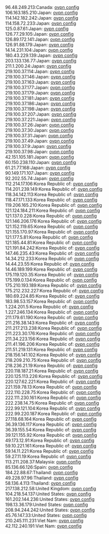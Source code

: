 96.48.249.213:Canada: [ovpn config](vpn/96_48_249_213.ovpn)  
106.163.185.210:Japan: [ovpn config](vpn/106_163_185_210.ovpn)  
114.142.182.242:Japan: [ovpn config](vpn/114_142_182_242.ovpn)  
114.158.72.233:Japan: [ovpn config](vpn/114_158_72_233.ovpn)  
125.0.87.61:Japan: [ovpn config](vpn/125_0_87_61.ovpn)  
126.77.29.105:Japan: [ovpn config](vpn/126_77_29_105.ovpn)  
126.89.172.141:Japan: [ovpn config](vpn/126_89_172_141.ovpn)  
126.91.88.179:Japan: [ovpn config](vpn/126_91_88_179.ovpn)  
14.14.231.104:Japan: [ovpn config](vpn/14_14_231_104.ovpn)  
180.43.229.139:Japan: [ovpn config](vpn/180_43_229_139.ovpn)  
203.133.136.77:Japan: [ovpn config](vpn/203_133_136_77.ovpn)  
211.1.200.24:Japan: [ovpn config](vpn/211_1_200_24.ovpn)  
219.100.37.114:Japan: [ovpn config](vpn/219_100_37_114.ovpn)  
219.100.37.146:Japan: [ovpn config](vpn/219_100_37_146.ovpn)  
219.100.37.163:Japan: [ovpn config](vpn/219_100_37_163.ovpn)  
219.100.37.177:Japan: [ovpn config](vpn/219_100_37_177.ovpn)  
219.100.37.179:Japan: [ovpn config](vpn/219_100_37_179.ovpn)  
219.100.37.181:Japan: [ovpn config](vpn/219_100_37_181.ovpn)  
219.100.37.186:Japan: [ovpn config](vpn/219_100_37_186.ovpn)  
219.100.37.198:Japan: [ovpn config](vpn/219_100_37_198.ovpn)  
219.100.37.207:Japan: [ovpn config](vpn/219_100_37_207.ovpn)  
219.100.37.221:Japan: [ovpn config](vpn/219_100_37_221.ovpn)  
219.100.37.26:Japan: [ovpn config](vpn/219_100_37_26.ovpn)  
219.100.37.30:Japan: [ovpn config](vpn/219_100_37_30.ovpn)  
219.100.37.31:Japan: [ovpn config](vpn/219_100_37_31.ovpn)  
219.100.37.49:Japan: [ovpn config](vpn/219_100_37_49.ovpn)  
219.100.37.9:Japan: [ovpn config](vpn/219_100_37_9.ovpn)  
219.100.37.98:Japan: [ovpn config](vpn/219_100_37_98.ovpn)  
42.151.105.181:Japan: [ovpn config](vpn/42_151_105_181.ovpn)  
60.150.238.110:Japan: [ovpn config](vpn/60_150_238_110.ovpn)  
61.21.77.168:Japan: [ovpn config](vpn/61_21_77_168.ovpn)  
90.149.171.107:Japan: [ovpn config](vpn/90_149_171_107.ovpn)  
92.202.55.74:Japan: [ovpn config](vpn/92_202_55_74.ovpn)  
112.214.17.106:Korea Republic of: [ovpn config](vpn/112_214_17_106.ovpn)  
114.201.239.149:Korea Republic of: [ovpn config](vpn/114_201_239_149.ovpn)  
118.34.142.113:Korea Republic of: [ovpn config](vpn/118_34_142_113.ovpn)  
118.47.171.133:Korea Republic of: [ovpn config](vpn/118_47_171_133.ovpn)  
119.206.165.210:Korea Republic of: [ovpn config](vpn/119_206_165_210.ovpn)  
121.124.184.211:Korea Republic of: [ovpn config](vpn/121_124_184_211.ovpn)  
121.137.0.228:Korea Republic of: [ovpn config](vpn/121_137_0_228.ovpn)  
121.146.206.176:Korea Republic of: [ovpn config](vpn/121_146_206_176.ovpn)  
121.152.119.65:Korea Republic of: [ovpn config](vpn/121_152_119_65.ovpn)  
121.155.170.97:Korea Republic of: [ovpn config](vpn/121_155_170_97.ovpn)  
121.177.5.81:Korea Republic of: [ovpn config](vpn/121_177_5_81.ovpn)  
121.185.44.81:Korea Republic of: [ovpn config](vpn/121_185_44_81.ovpn)  
121.191.84.242:Korea Republic of: [ovpn config](vpn/121_191_84_242.ovpn)  
147.46.235.43:Korea Republic of: [ovpn config](vpn/147_46_235_43.ovpn)  
14.34.212.233:Korea Republic of: [ovpn config](vpn/14_34_212_233.ovpn)  
14.44.23.55:Korea Republic of: [ovpn config](vpn/14_44_23_55.ovpn)  
14.46.189.199:Korea Republic of: [ovpn config](vpn/14_46_189_199.ovpn)  
175.119.120.35:Korea Republic of: [ovpn config](vpn/175_119_120_35.ovpn)  
175.199.0.134:Korea Republic of: [ovpn config](vpn/175_199_0_134.ovpn)  
175.210.193.189:Korea Republic of: [ovpn config](vpn/175_210_193_189.ovpn)  
175.212.232.227:Korea Republic of: [ovpn config](vpn/175_212_232_227.ovpn)  
180.69.224.85:Korea Republic of: [ovpn config](vpn/180_69_224_85.ovpn)  
183.98.53.157:Korea Republic of: [ovpn config](vpn/183_98_53_157.ovpn)  
1.224.201.5:Korea Republic of: [ovpn config](vpn/1_224_201_5.ovpn)  
1.227.246.134:Korea Republic of: [ovpn config](vpn/1_227_246_134.ovpn)  
211.179.61.190:Korea Republic of: [ovpn config](vpn/211_179_61_190.ovpn)  
211.216.38.143:Korea Republic of: [ovpn config](vpn/211_216_38_143.ovpn)  
211.217.213.238:Korea Republic of: [ovpn config](vpn/211_217_213_238.ovpn)  
211.223.30.176:Korea Republic of: [ovpn config](vpn/211_223_30_176.ovpn)  
211.34.223.156:Korea Republic of: [ovpn config](vpn/211_34_223_156.ovpn)  
211.41.196.206:Korea Republic of: [ovpn config](vpn/211_41_196_206.ovpn)  
211.51.219.131:Korea Republic of: [ovpn config](vpn/211_51_219_131.ovpn)  
218.156.141.102:Korea Republic of: [ovpn config](vpn/218_156_141_102.ovpn)  
218.209.210.75:Korea Republic of: [ovpn config](vpn/218_209_210_75.ovpn)  
218.236.21.19:Korea Republic of: [ovpn config](vpn/218_236_21_19.ovpn)  
220.118.187.21:Korea Republic of: [ovpn config](vpn/220_118_187_21.ovpn)  
220.125.113.226:Korea Republic of: [ovpn config](vpn/220_125_113_226.ovpn)  
220.127.62.221:Korea Republic of: [ovpn config](vpn/220_127_62_221.ovpn)  
221.159.78.13:Korea Republic of: [ovpn config](vpn/221_159_78_13.ovpn)  
222.110.228.75:Korea Republic of: [ovpn config](vpn/222_110_228_75.ovpn)  
222.111.230.161:Korea Republic of: [ovpn config](vpn/222_111_230_161.ovpn)  
222.238.14.75:Korea Republic of: [ovpn config](vpn/222_238_14_75.ovpn)  
222.99.121.104:Korea Republic of: [ovpn config](vpn/222_99_121_104.ovpn)  
222.99.220.187:Korea Republic of: [ovpn config](vpn/222_99_220_187.ovpn)  
27.118.68.164:Korea Republic of: [ovpn config](vpn/27_118_68_164.ovpn)  
36.39.136.117:Korea Republic of: [ovpn config](vpn/36_39_136_117.ovpn)  
36.39.155.54:Korea Republic of: [ovpn config](vpn/36_39_155_54.ovpn)  
39.121.155.92:Korea Republic of: [ovpn config](vpn/39_121_155_92.ovpn)  
49.173.12.91:Korea Republic of: [ovpn config](vpn/49_173_12_91.ovpn)  
59.10.221.161:Korea Republic of: [ovpn config](vpn/59_10_221_161.ovpn)  
59.14.11.221:Korea Republic of: [ovpn config](vpn/59_14_11_221.ovpn)  
59.27.11.19:Korea Republic of: [ovpn config](vpn/59_27_11_19.ovpn)  
113.211.208.37:Malaysia: [ovpn config](vpn/113_211_208_37.ovpn)  
85.136.66.126:Spain: [ovpn config](vpn/85_136_66_126.ovpn)  
184.22.88.67:Thailand: [ovpn config](vpn/184_22_88_67.ovpn)  
49.228.97.96:Thailand: [ovpn config](vpn/49_228_97_96.ovpn)  
58.136.4.113:Thailand: [ovpn config](vpn/58_136_4_113.ovpn)  
217.138.212.58:United Kingdom: [ovpn config](vpn/217_138_212_58.ovpn)  
104.218.54.137:United States: [ovpn config](vpn/104_218_54_137.ovpn)  
161.202.144.236:United States: [ovpn config](vpn/161_202_144_236.ovpn)  
198.13.36.179:United States: [ovpn config](vpn/198_13_36_179.ovpn)  
208.94.244.242:United States: [ovpn config](vpn/208_94_244_242.ovpn)  
45.76.147.33:United States: [ovpn config](vpn/45_76_147_33.ovpn)  
210.245.111.231:Viet Nam: [ovpn config](vpn/210_245_111_231.ovpn)  
42.112.240.191:Viet Nam: [ovpn config](vpn/42_112_240_191.ovpn)  
